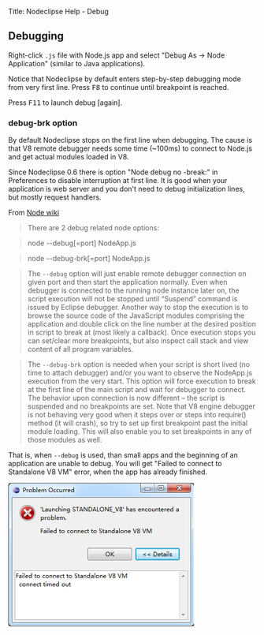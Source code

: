 Title:  Nodeclipse Help - Debug  


## Debugging

Right-click `.js` file with Node.js app and select "Debug As -> Node Application" (similar to Java applications).

Notice that Nodeclipse by default enters step-by-step debugging mode from very first line.
 Press <kbd>F8</kbd> to continue until breakpoint is reached.

Press <kbd>F11</kbd> to launch debug [again].

### debug-brk option

By default Nodeclipse stops on the first line when debugging. The cause is that V8 remote debugger needs some time (~100ms)
 to connect to Node.js and get actual modules loaded in V8.

Since Nodeclipse 0.6 there is option "Node debug no -break:" in Preferences to disable interruption at first line.
It is good when your application is web server and you don't need to debug initialization lines, but mostly request handlers. 

From [Node wiki](https://github.com/joyent/node/wiki/Using-Eclipse-as-Node-Applications-Debugger)

> There are 2 debug related node options:

> 	node --debug[=port] NodeApp.js
	
>	node --debug-brk[=port] NodeApp.js

> The `--debug` option will just enable remote debugger connection on given port and then start the application normally.
 Even when debugger is connected to the running node instance later on, the script execution will not be stopped until
 “Suspend” command is issued by Eclipse debugger. Another way to stop the execution is to browse the source code of the
 JavaScript modules comprising the application and double click on the line number at the desired position in script to 
 break at (most likely a callback). Once execution stops you can set/clear more breakpoints, but also inspect call stack
 and view content of all program variables.

> The `--debug-brk` option is needed when your script is short lived (no time to attach debugger) and/or you want to observe 
the NodeApp.js execution from the very start. This option will force execution to break at the first line of the main script 
and wait for debugger to connect. The behavior upon connection is now different – the script is suspended and no breakpoints are set. 
Note that V8 engine debugger is not behaving very good when it steps over or steps into require() method (it will crash), 
so try to set up first breakpoint past the initial module loading. This will also enable you to set breakpoints in any of those modules as well.

That is, when `--debug` is used, than small apps and the beginning of an application are unable to debug.
You will get "Failed to connect to Standalone V8 VM" error, when the app has already finished.

![Connection-to-V8-timed-out.png](images/Connection-to-V8-timed-out.png)



